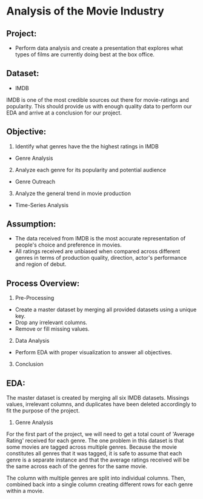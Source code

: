 # Analysis of the Movie Industry

## Project:

* Perform data analysis and create a presentation that explores what types of films are currently doing best at the box office.

## Dataset:

* IMDB

IMDB is one of the most credible sources out there for movie-ratings and popularity. This should provide us with enough quality data to perform our EDA and arrive at a conclusion for our project. 

## Objective:

1. Identify what genres have the the highest ratings in IMDB 
* Genre Analysis

2. Analyze each genre for its popularity and potential audience 
* Genre Outreach

3. Analyze the general trend in movie production
* Time-Series Analysis

## Assumption:

* The data received from IMDB is the most accurate representation of people's choice and preference in movies.
* All ratings received are unbiased when compared across different genres in terms of production quality, direction, actor's performance and region of debut.

## Process Overview:

1. Pre-Processing

* Create a master dataset by merging all provided datasets using a unique key.
* Drop any irrelevant columns.
* Remove or fill missing values.

2. Data Analysis

* Perform EDA with proper visualization to answer all objectives.

3. Conclusion

## EDA:

The master dataset is created by merging all six IMDB datasets. Missings values, irrelevant columns, and duplicates have been deleted accordingly to fit the purpose of the project.

1. Genre Analysis

For the first part of the project, we will need to get a total count of 'Average Rating' received for each genre. The one problem in this dataset is that some movies are tagged across multiple genres. Because the movie constitutes all genres that it was tagged,
it is safe to assume that each genre is a separate instance and that the average ratings received will be the same across each of the genres for the same movie.

The column with multiple genres are split into individual columns. Then, combined back into a single column creating different rows for each genre within a movie.

  

 







